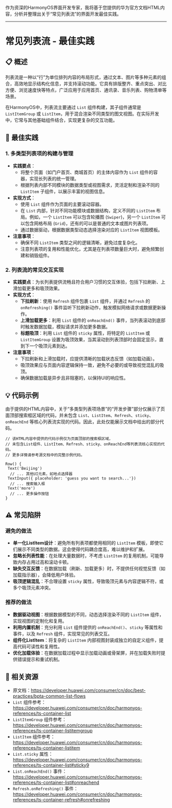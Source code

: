 作为资深的HarmonyOS界面开发专家，我将基于您提供的华为官方文档HTML内容，分析并整理出关于“常见列表流”的界面开发最佳实践。

---

# 常见列表流 - 最佳实践

## 📋 概述

列表流是一种以“行”为单位排列内容的布局形式，通过文本、图片等多种元素的组合，高效地显示结构化信息，并支持滚动功能。它具有排版整齐、重点突出、对比方便、浏览速度快等特点，广泛应用于应用首页、通讯录、音乐列表、购物清单等场景。

在HarmonyOS中，列表流主要通过 `List` 组件构建，其子组件通常是 `ListItemGroup` 或 `ListItem`，用于混合渲染不同类型的图文视图。在实际开发中，它常与其他基础组件结合，实现更复杂的交互功能。

## 🎯 最佳实践

### 1. 多类型列表项的构建与管理

-   **实践要点**：
    *   将整个页面（如门户首页、商城首页）的主体内容作为 `List` 组件的容器，实现长列表的统一管理。
    *   根据列表内部不同模块的数据类型或视图需求，灵活定制和渲染不同的 `ListItem` 子组件，以展示丰富的视图信息。
-   **实现方式**：
    *   使用 `List` 组件作为页面的主要滚动容器。
    *   在 `List` 内部，针对不同功能模块或数据结构，定义不同的 `ListItem` 布局。例如，一个 `ListItem` 可以包含轮播图 (`Swiper`)，另一个 `ListItem` 可以包含网格布局 (`Grid`)，还有的可以是普通的文本或图片列表项。
    *   通过数据驱动，根据数据类型动态选择渲染对应的 `ListItem` 视图模板。
-   **注意事项**：
    *   确保不同 `ListItem` 类型之间的逻辑清晰，避免过度复杂化。
    *   注意列表项的复用和性能优化，尤其是在列表项数量巨大时，避免频繁创建和销毁组件。

### 2. 列表流的常见交互实现

-   **实践要点**：为长列表提供流畅且符合用户习惯的交互体验，包括下拉刷新、上滑加载更多和吸顶效果。
-   **实现方式**：
    *   **下拉刷新**：使用 `Refresh` 组件包裹 `List` 组件，并通过 `Refresh` 的 `onRefreshing()` 事件监听下拉刷新动作，触发模拟网络请求或数据更新操作。
    *   **上滑加载更多**：利用 `List` 组件的 `onReachEnd()` 事件，当列表滚动到底部时触发数据加载，模拟请求并添加更多数据。
    *   **标题吸顶**：利用 `List` 组件的 `sticky` 属性，将特定的 `ListItem` 或 `ListItemGroup` 设置为吸顶效果，当其滚动到列表顶部时会固定显示，直到下一个吸顶元素到达。
-   **注意事项**：
    *   下拉刷新和上滑加载时，应提供清晰的加载状态反馈（如加载动画）。
    *   吸顶效果应与页面内容逻辑保持一致，避免不必要的或导致视觉混乱的吸顶。
    *   确保数据加载是异步且非阻塞的，以保持UI的响应性。

## 💡 代码示例

由于提供的HTML内容中，关于“多类型列表项场景”的“开发步骤”部分仅展示了页面顶部搜索框区域的代码，并未包含 `List`、`ListItem`、`Refresh`、`sticky`、`onReachEnd` 等核心列表流实现的代码。因此，此处仅能展示文档中给出的部分代码。

```arkts
// 该HTML内容中提供的代码示例仅为页面顶部的搜索框区域，
// 未包含List组件、ListItem、Refresh、sticky、onReachEnd等列表流核心实现的代码。
// 更多详情请参考源文档中的完整示例代码。

Row() {
 Text('Beijing')
  // ... 其他UI元素，如地点选择器
 TextInput({ placeholder: 'guess you want to search...'})
  // ... 搜索输入框
 Text('more')
  // ... 更多操作按钮
}
```

## ⚠️ 常见陷阱

### 避免的做法
-   **单一化ListItem设计**：避免所有列表项都使用相同的 `ListItem` 模板，即使它们展示不同类型的数据。这会使得代码耦合度高，难以维护和扩展。
-   **忽略长列表性能**：在处理大量数据时，不考虑 `ListItem` 的复用机制，可能导致内存占用过高和滚动卡顿。
-   **缺失交互反馈**：在数据加载（刷新、加载更多）时，不提供任何视觉反馈（如加载指示器），会降低用户体验。
-   **吸顶逻辑混乱**：不合理设置 `sticky` 属性，导致吸顶元素与内容逻辑不符，或多个吸顶元素冲突。

### 推荐的做法
-   **数据驱动视图**：根据数据模型的不同，动态选择渲染不同的 `ListItem` 组件，实现视图的定制化和复用。
-   **利用内置机制**：充分利用 `List` 组件提供的 `onReachEnd()`、`sticky` 等属性和事件，以及 `Refresh` 组件，实现常见的列表交互。
-   **组件化ListItem**：将复杂的 `ListItem` 内部视图封装成独立的自定义组件，提高代码可读性和复用性。
-   **优化加载体验**：在数据加载过程中显示加载动画或骨架屏，并在加载失败时提供错误提示和重试机制。

## 🔗 相关资源
-   原文档：https://developer.huawei.com/consumer/cn/doc/best-practices/bpta-common-list-flows
-   `List` 组件参考：https://developer.huawei.com/consumer/cn/doc/harmonyos-references/ts-container-list
-   `ListItemGroup` 组件参考：https://developer.huawei.com/consumer/cn/doc/harmonyos-references/ts-container-listitemgroup
-   `ListItem` 组件参考：https://developer.huawei.com/consumer/cn/doc/harmonyos-references/ts-container-listitem
-   `List.sticky` 属性：https://developer.huawei.com/consumer/cn/doc/harmonyos-references/ts-container-list#sticky9
-   `List.onReachEnd()` 事件：https://developer.huawei.com/consumer/cn/doc/harmonyos-references/ts-container-list#onreachend
-   `Refresh.onRefreshing()` 事件：https://developer.huawei.com/consumer/cn/doc/harmonyos-references/ts-container-refresh#onrefreshing